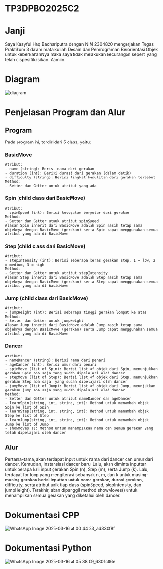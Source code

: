 # TP3DPBO2025C2
# Janji
Saya Kasyful Haq Bachariputra dengan NIM 2304820 mengerjakan Tugas Praktikum 3 dalam mata kuliah Desain dan Pemrograman Berorientasi Objek untuk keberkahanNya maka saya tidak melakukan kecurangan seperti yang telah dispesifikasikan. Aamiin.

# Diagram
![diagram](https://github.com/user-attachments/assets/b51ec187-f255-411e-95f1-860245b50752)

# Penjelasan Program dan Alur
## Program
Pada program ini, terdiri dari 5 class, yaitu:
### BasicMove
    Atribut:
    - name (string): Berisi nama dari gerakan
    - duration (int): Berisi durasi dari gerakan (dalam detik)
    - difficulty (string): Berisi tingkat kesulitan dari gerakan tersebut
    Method:
    - Setter dan Getter untuk atribut yang ada
### Spin (child class dari BasicMove)
    Atribut:
    - spinSpeed (int): Berisi kecepatan berputar dari gerakan
    Method:
    - Setter dan Getter utnuk atribut spinSpeed
    Alasan Spin inherit dari BasicMove adalah Spin masih tetap sama objeknya dengan BasicMove (gerakan) serta Spin dapat menggunakan semua atribut yang ada di BasicMove
### Step (child class dari BasicMove)
    Atribut:
    - stepIntensity (int): Berisi seberapa keras gerakan step, 1 = low, 2 = medium, 3 = high
    Method:
    - Setter dan Getter untuk atribut stepIntensity
    Alasan Step inherit dari BasicMove adalah Step masih tetap sama objeknya dengan BasicMove (gerakan) serta Step dapat menggunakan semua atribut yang ada di BasicMove
### Jump (child class dari BasicMove)
    Atribut:
    - jumpHeight (int): Berisi seberapa tinggi gerakan lompat ke atas
    Method:
    - Setter dan Getter untuk jumpHeight
    Alasan Jump inherit dari BasicMove adalah Jump masih tetap sama objeknya dengan BasicMove (gerakan) serta Jump dapat menggunakan semua atribut yang ada di BasicMove
### Dancer
    Atribut:
    - nameDancer (string): Berisi nama dari penari
    - ageDancer (int): Berisi umur dari penari
    - spinMove (list of Spin): Berisi list of objek dari Spin, menunjukkan gerakan Spin apa saja yang sudah dipelajari oleh dancer
    - stepMove (list of Step): Berisi list of objek dari Step, menunjukkan gerakan Step apa saja  yang sudah dipelajari oleh dancer
    - jumpMove (list of Jump): Berisi list of objek dari Jump, meunjukkan gerakan jump apa saja yang sudah dipelajari oleh dancer
    Method:
    - Setter dan Getter untuk atribut nameDancer dan ageDancer
    - learnSpin(string, int, string, int): Method untuk menambah objek Spin ke list of Spin
    - learnStep(string, int, string, int): Method untuk menambah objek Step ke list of Step
    - learnJump(string, int, string, int): Method untuk menambah objek Jump ke list of Jump
    - showMoves (): Method untuk menampilkan nama dan semua gerakan yang telah dipelajari oleh dancer
## Alur
Pertama-tama, akan terdapat input untuk nama dari dancer dan umur dari dancer.
Kemudian, instansiasi dancer baru.
Lalu, akan diminta inputtan untuk berapa kali input gerakan Spin (n), Step (m), serta Jump (k).
Lalu, terdapat for loop yang mengiterasi sebanyak n, m, dan k untuk masing-masing gerakan berisi inputtan untuk nama gerakan, durasi gerakan, difficulty, serta atribut unik tiap class (spinSpeed, stepIntensity, dan jumpHeight).
Terakhir, akan dipanggil method showMoves() untuk menampilkan semua gerakan yang diketahui oleh dancer.

# Dokumentasi CPP
![WhatsApp Image 2025-03-16 at 00 44 33_ad330f8f](https://github.com/user-attachments/assets/c68e39c5-26c2-4bad-85e8-1f10ba0c8d08)

# Dokumentasi Python
![WhatsApp Image 2025-03-16 at 05 38 09_6301c06e](https://github.com/user-attachments/assets/865df33c-dda7-4d2f-8cb3-ea4c7e10a5e1)
